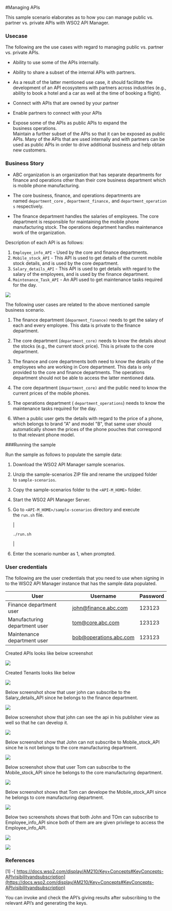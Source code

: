 #Managing APIs

This sample scenario elaborates as to how you can manage public vs. partner vs. private APIs with WSO2 API Manager.

### Usecase

The following are the use cases with regard to managing public vs. partner vs. private APIs.

-   Ability to use some of the APIs internally.

-   Ability to share a subset of the internal APIs with partners.

-   As a result of the latter mentioned use case, it should facilitate the development of an API ecosystems with partners across industries (e.g., ability to book a hotel and a car as well at the time of booking a flight).

-   Connect with APIs that are owned by your partner

-   Enable partners to connect with your APIs

-   Expose some of the APIs as public APIs to expand the business operations.\
    Maintain a further subset of the APIs so that it can be exposed as public APIs. Many of the APIs that are used internally and with partners can be used as public APIs in order to drive additional business and help obtain new customers.

### Business Story

-   ABC organization is an organization that has separate departments for finance and operations other than their core business department which is mobile phone manufacturing.

-   The core business, finance, and operations departments are named `department_core` , `department_finance,` and `department_operations` respectively.

-   The finance department handles the salaries of employees. The core department is responsible for maintaining the mobile phone manufacturing stock. The operations department handles maintenance work of the organization.

Description of each API is as follows:

1.  `Employee_info_API` - Used by the core and finance departments.
2.  `Mobile_stock_API` - This API is used to get details of the current mobile stock details, and is used by the core department.
3.  `Salary_details_API` - This API is used to get details with regard to the salary of the employees, and is used by the finance department.
4.  `Maintenance_Task_API` - An API used to get maintenance tasks required for the day.

![](images/image_0.png)

The following user cases are related to the above mentioned sample business scenario.

1.  The finance department (`deparment_finance)` needs to get the salary of each and every employee. This data is private to the finance department.

2.  The core department (`department_core)` needs to know the details about the stocks (e.g., the current stock price). This is private to the core department.

3.  The finance and core departments both need to know the details of the employees who are working in Core department. This data is only provided to the core and finance departments. The operations department should not be able to access the latter mentioned data.

4.  The core department (`department_core)` and the public need to know the current prices of the mobile phones.

5.  The operations department ( `department_operations`) needs to know the maintenance tasks required for the day.

6.  When a public user gets the details with regard to the price of a phone, which belongs to brand "A" and model "B", that same user should automatically shown the prices of the phone pouches that correspond to that relevant phone model. 

###Running the sample

Run the sample as follows to populate the sample data:

1.  Download the WSO2 API Manager sample scenarios.

2.  Unzip the sample-scenarios ZIP file and rename the unzipped folder to `sample-scenarios`.
3.  Copy the sample-scenarios folder to the `<API-M_HOME>` folder.
4.  Start the WSO2 API Manager Server.

5.  Go to `<API-M_HOME>/sample-scenarios` directory and execute the `run.sh` file. 

    |

    `./run.sh`

     |

6.  Enter the scenario number as 1, when prompted.

### User credentials

The following are the user credentials that you need to use when signing in to the WSO2 API Manager instance that has the sample data populated.

|User|Username|Password|
| --- | --- | --- |
|Finance department user| john@finance.abc.com | 123123 |
| Manufacturing department user | tom@core.abc.com | 123123 |
| Maintenance department user | bob@operations.abc.com | 123123 |

Created APIs looks like below screenshot

![](images/image_1.png)

Created Tenants looks like below

![](images/image_2.png)

Below screenshot show that user john can subscribe to the Salary_details_API since he belongs to the finance department.

![](images/image_3.png)

Below screenshot show that john can see the api in his publisher view as well so that he can develop it.

![](images/image_4.png)

Below screenshot show that John can not subscribe to Mobile_stock_API since he is not belongs to the core manufacturing department.

![](images/image_5.png)

Below screenshot show that user Tom can subscribe to the Mobile_stock_API since he belongs to the core manufacturing department.

![](images/image_6.png)

Below screenshot shows that Tom can develope the  Mobile_stock_API since he belongs to core manufacturing department.

![](images/image_7.png)

Below two screenshots shows that both John and TOm can subscribe to Employee_info_API since both of them are are given privilege to access the Employee_info_API.

![](images/image_8.png)

![](images/image_9.png)

### References

[1] -[ https://docs.wso2.com/display/AM210/Key+Concepts#KeyConcepts-APIvisibilityandsubscription](https://docs.wso2.com/display/AM210/Key+Concepts#KeyConcepts-APIvisibilityandsubscription)

You can invoke and check the API’s giving results after subscribing to the relevant API’s and generating the keys.

